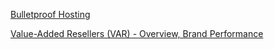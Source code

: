 
[Bulletproof Hosting](https://en.wikipedia.org/wiki/Bulletproof_hosting)

[Value-Added Resellers (VAR) - Overview, Brand Performance](https://corporatefinanceinstitute.com/resources/management/value-added-resellers-var)
